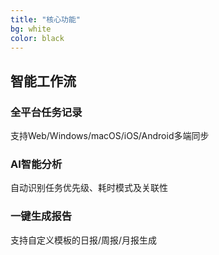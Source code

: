 ```yaml
---
title: "核心功能"
bg: white
color: black
---
```


## 智能工作流

<div class="feature-grid">
  <div class="feature-item">
    <div class="feature-icon task-capture"></div>
    <h3>全平台任务记录</h3>
    <p>支持Web/Windows/macOS/iOS/Android多端同步</p>
  </div>
  
  <div class="feature-item">
    <div class="feature-icon ai-analysis"></div>
    <h3>AI智能分析</h3>
    <p>自动识别任务优先级、耗时模式及关联性</p>
  </div>

  <div class="feature-item">
    <div class="feature-icon report-gen"></div>
    <h3>一键生成报告</h3>
    <p>支持自定义模板的日报/周报/月报生成</p>
  </div>
</div> 